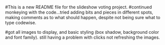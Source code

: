 #This is a new README file for the slideshow voting project.
#continued monkeying with the code...tried adding bits and pieces in different spots, making comments as to what should happen, despite not being sure what to type codewise.

#got all images to display, and basic styling (box shadow, background color and font family).  still having a problem with clicks not refreshing the images.  
